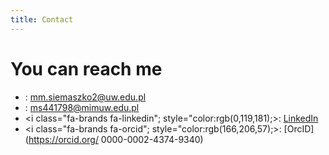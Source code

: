```yaml
---
title: Contact
---
```


# You can reach me 

- <i class="fa-solid fa-envelope"></i>: mm.siemaszko2@uw.edu.pl
- <i class="fa-solid fa-envelope"></i>: ms441798@mimuw.edu.pl
- <i class="fa-brands fa-linkedin"; style="color:rgb(0,119,181);></i>: [LinkedIn](https://www.linkedin.com/in/micha%C5%82-siemaszko-64007b205/)
- <i class="fa-brands fa-orcid"; style="color:rgb(166,206,57);></i>: [OrcID](https://orcid.org/
0000-0002-4374-9340)
